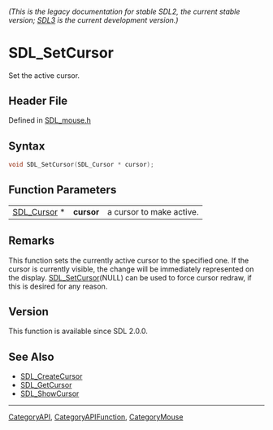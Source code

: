 ###### (This is the legacy documentation for stable SDL2, the current stable version; [SDL3](https://wiki.libsdl.org/SDL3/) is the current development version.)
# SDL_SetCursor

Set the active cursor.

## Header File

Defined in [SDL_mouse.h](https://github.com/libsdl-org/SDL/blob/SDL2/include/SDL_mouse.h)

## Syntax

```c
void SDL_SetCursor(SDL_Cursor * cursor);
```

## Function Parameters

|                            |            |                          |
| -------------------------- | ---------- | ------------------------ |
| [SDL_Cursor](SDL_Cursor) * | **cursor** | a cursor to make active. |

## Remarks

This function sets the currently active cursor to the specified one. If the
cursor is currently visible, the change will be immediately represented on
the display. [SDL_SetCursor](SDL_SetCursor)(NULL) can be used to force
cursor redraw, if this is desired for any reason.

## Version

This function is available since SDL 2.0.0.

## See Also

- [SDL_CreateCursor](SDL_CreateCursor)
- [SDL_GetCursor](SDL_GetCursor)
- [SDL_ShowCursor](SDL_ShowCursor)

----
[CategoryAPI](CategoryAPI), [CategoryAPIFunction](CategoryAPIFunction), [CategoryMouse](CategoryMouse)

